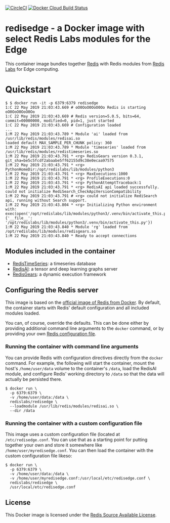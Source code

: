 [![CircleCI](https://circleci.com/gh/RedisLabs/RedisEdge/tree/master.svg?style=svg)](https://circleci.com/gh/RedisLabs/RedisEdge/tree/master)
[![Docker Cloud Build Status](https://img.shields.io/docker/cloud/build/redislabs/redisedge.svg)](https://hub.docker.com/r/redislabs/redisedge/builds/)

# redisedge - a Docker image with select Redis Labs modules for the Edge

This container image bundles together [Redis](https://redis.io) with Redis modules from [Redis Labs](https://redislabs.com) for Edge computing.

# Quickstart

```text
$ $ docker run -it -p 6379:6379 redisedge
1:C 22 May 2019 21:03:43.669 # oO0OoO0OoO0Oo Redis is starting oO0OoO0OoO0Oo
1:C 22 May 2019 21:03:43.669 # Redis version=5.0.5, bits=64, commit=00000000, modified=0, pid=1, just started
1:C 22 May 2019 21:03:43.669 # Configuration loaded
...
1:M 22 May 2019 21:03:43.789 * Module 'ai' loaded from /usr/lib/redis/modules/redisai.so
loaded default MAX_SAMPLE_PER_CHUNK policy: 360
1:M 22 May 2019 21:03:43.789 * Module 'timeseries' loaded from /usr/lib/redis/modules/redistimeseries.so
1:M 22 May 2019 21:03:43.791 * <rg> RedisGears version 0.3.1, git_sha=be5c5fcdf2abaabe5ff62155d9c38e0ecaa97575
1:M 22 May 2019 21:03:43.791 * <rg> PythonHomeDir:/opt/redislabs/lib/modules/python3
1:M 22 May 2019 21:03:43.791 * <rg> MaxExecutions:1000
1:M 22 May 2019 21:03:43.791 * <rg> ProfileExecutions:0
1:M 22 May 2019 21:03:43.791 * <rg> PythonAttemptTraceback:1
1:M 22 May 2019 21:03:43.791 * <rg> RedisAI api loaded successfully.
could not initialize RediSearch_CheckApiVersionCompatibility
1:M 22 May 2019 21:03:43.791 # <rg> could not initialize RediSearch api, running without Search support.
1:M 22 May 2019 21:03:43.804 * <rg> Initializing Python environment with: exec(open('/opt/redislabs/lib/modules/python3/.venv/bin/activate_this.py').read(), {'__file__': '/opt/redislabs/lib/modules/python3/.venv/bin/activate_this.py'})
1:M 22 May 2019 21:03:43.840 * Module 'rg' loaded from /opt/redislabs/lib/modules/redisgears.so
1:M 22 May 2019 21:03:43.840 * Ready to accept connections
```

## Modules included in the container

* [RedisTimeSeries](https://oss.redislabs.com/redistimeseries/): a timeseries database
* [RedisAI](https://oss.redislabs.com/redisai/): a tensor and deep learning graphs server
* [RedisGears](https://oss.redislabs.com/redisgears/): a dynamic execution framework

## Configuring the Redis server

This image is based on the [official image of Redis from Docker](https://hub.docker.com/_/redis/). By default, the container starts with Redis' default configuration and all included modules loaded.

You can, of course, override the defaults. This can be done either by providing additional command line arguments to the `docker` command, or by providing your own [Redis configuration file](http://download.redis.io/redis-stable/redis.conf).

### Running the container with command line arguments

You can provide Redis with configuration directives directly from the `docker` command. For example, the following will start the container, mount the host's `/home/user/data` volume to the container's `/data`, load the RedisAI module, and configure Redis' working directory to `/data` so that the data will actually be persisted there.

```text
$ docker run \
  -p 6379:6379 \
  -v /home/user/data:/data \
  redislabs/redisedge \
  --loadmodule /usr/lib/redis/modules/redisai.so \
  --dir /data
```

### Running the container with a custom configuration file

This image uses a custom configuration file (located at `/etc/redisedge.conf`. You can use that as a starting point for putting together your own and store it somewhere like `/home/user/myredisedge.conf`. You can then load the container with the custom configuration file likeso:

```text
$ docker run \
  -p 6379:6379 \
  -v /home/user/data:/data \
  -v /home/user/myredisedge.conf:/usr/local/etc/redisedge.conf \
  redislabs/redisedge \
  /usr/local/etc/redisedge.conf
```

## License

This Docker image is licensed under the [Redis Source Available License](https://github.com/RedisLabsModules/licenses/).

